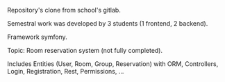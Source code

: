 Repository's clone from school's gitlab.

Semestral work was developed by 3 students (1 frontend, 2 backend).

Framework symfony.

Topic: Room reservation system (not fully completed). 

Includes Entities (User, Room, Group, Reservation) with ORM, Controllers, Login, Registration, Rest, Permissions, ...
